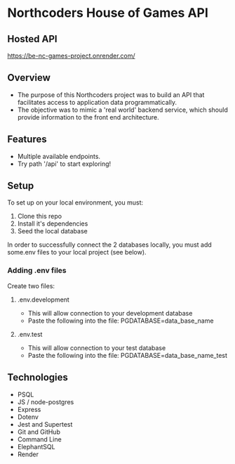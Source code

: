 # Northcoders House of Games API

## Hosted API
https://be-nc-games-project.onrender.com/

## Overview
- The purpose of this Northcoders project was to build an API that facilitates access to application data programmatically.
- The objective was to mimic a 'real world' backend service, which should provide information to the front end architecture.

## Features
- Multiple available endpoints.
- Try path '/api' to start exploring!

## Setup
To set up on your local environment, you must:
1. Clone this repo
2. Install it's dependencies
3. Seed the local database

In order to successfully connect the 2 databases locally, you must add some.env files to your local project (see below).

### Adding .env files
Create two files:
1) .env.development
    - This will allow connection to your development database
    - Paste the following into the file:
        PGDATABASE=data_base_name

2) .env.test
    - This will allow connection to your test database
    - Paste the following into the file:
        PGDATABASE=data_base_name_test

## Technologies
- PSQL
- JS / node-postgres
- Express
- Dotenv
- Jest and Supertest
- Git and GitHub
- Command Line
- ElephantSQL
- Render